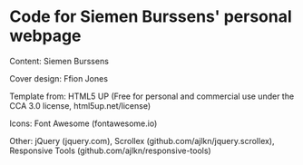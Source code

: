 # Code for Siemen Burssens' personal webpage

Content: Siemen Burssens

Cover design: Ffion Jones

Template from: HTML5 UP (Free for personal and commercial use under the CCA 3.0 license, html5up.net/license)

Icons: Font Awesome (fontawesome.io)

Other: jQuery (jquery.com), Scrollex (github.com/ajlkn/jquery.scrollex), Responsive Tools (github.com/ajlkn/responsive-tools)